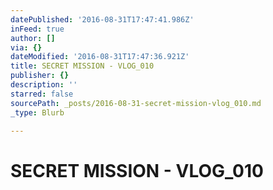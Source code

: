 ```yaml
---
datePublished: '2016-08-31T17:47:41.986Z'
inFeed: true
author: []
via: {}
dateModified: '2016-08-31T17:47:36.921Z'
title: SECRET MISSION - VLOG_010
publisher: {}
description: ''
starred: false
sourcePath: _posts/2016-08-31-secret-mission-vlog_010.md
_type: Blurb

---
```

# SECRET MISSION - VLOG\_010